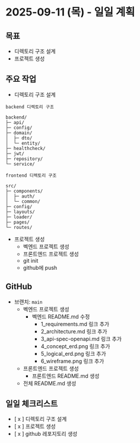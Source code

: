 # 2025-09-11 (목) - 일일 계획

## 목표
- 디렉토리 구조 설계
- 프로젝트 생성

## 주요 작업
- 디렉토리 구조 설계 

```
backend 디렉토리 구조

backend/
├─ api/
├─ config/
├─ domain/
│  ├─ dto/
│  └─ entity/
├─ healthcheck/
├─ jwt/
├─ repository/
└─ service/
```

```
frontend 디렉토리 구조

src/
├─ components/
│  ├─ auth/
│  └─ common/
├─ config/
├─ layouts/
├─ loader/
├─ pages/
└─ routes/

```

- 프로젝트 생성
    - 벡엔드 프로젝트 생성
    - 프론트엔드 프로젝트 생성
    - git init
    - github에 push

## GitHub
- 브랜치: `main`
  - 벡엔드 프로젝트 생성
    - 벡엔드 README.md 수정
      - 1_requirements.md 링크 추가
      - 2_architecture.md 링크 추가
      - 3_api-spec-openapi.md 링크 추가
      - 4_concept_erd.png 링크 추가
      - 5_logical_erd.png 링크 추가
      - 6_wireframe.png 링크 추가
  - 프론트엔드 프로젝트 생성
    - 프론트엔드 README.md 생성
  - 전체 README.md 생성

## 일일 체크리스트
- [ x ] 디렉토리 구조 설계
- [ x ] 프로젝트 생성
- [ x ] github 레포지토리 생성

